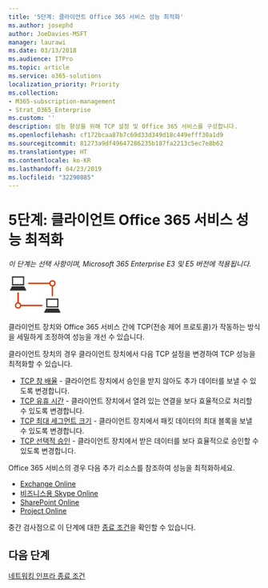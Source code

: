 ```yaml
---
title: '5단계: 클라이언트 Office 365 서비스 성능 최적화'
ms.author: josephd
author: JoeDavies-MSFT
manager: laurawi
ms.date: 03/13/2018
ms.audience: ITPro
ms.topic: article
ms.service: o365-solutions
localization_priority: Priority
ms.collection:
- M365-subscription-management
- Strat_O365_Enterprise
ms.custom: ''
description: 성능 향상을 위해 TCP 설정 및 Office 365 서비스를 구성합니다.
ms.openlocfilehash: cf172bcaa87b7c69d33d349d18c449efff30a1d9
ms.sourcegitcommit: 81273a9df49647286235b187fa2213c5ec7e8b62
ms.translationtype: HT
ms.contentlocale: ko-KR
ms.lasthandoff: 04/23/2019
ms.locfileid: "32290885"
---
```

# <a name="step-5-optimize-client-and-office-365-service-performance"></a>5단계: 클라이언트 Office 365 서비스 성능 최적화

*이 단계는 선택 사항이며, Microsoft 365 Enterprise E3 및 E5 버전에 적용됩니다.*

![](./media/deploy-foundation-infrastructure/networking_icon-small.png)

클라이언트 장치와 Office 365 서비스 간에 TCP(전송 제어 프로토콜)가 작동하는 방식을 세밀하게 조정하여 성능을 개선 수 있습니다.

클라이언트 장치의 경우 클라이언트 장치에서 다음 TCP 설정을 변경하여 TCP 성능을 최적화할 수 있습니다.

- [TCP 창 배율](https://blogs.technet.microsoft.com/onthewire/2014/03/28/ensuring-your-office-365-network-connection-isnt-throttled-by-your-proxy/) - 클라이언트 장치에서 승인을 받지 않아도 추가 데이터를 보낼 수 있도록 변경합니다.
- [TCP 유휴 시간](https://blogs.technet.microsoft.com/onthewire/2014/03/04/network-perimeters-tcp-idle-session-settings-for-outlook-on-office-365/) - 클라이언트 장치에서 열려 있는 연결을 보다 효율적으로 처리할 수 있도록 변경합니다.
- [TCP 최대 세그먼트 크기](https://blogs.technet.microsoft.com/onthewire/2014/06/27/checking-your-tcp-packets-are-pulling-their-weight-tcp-max-segment-size-or-mss/) - 클라이언트 장치에서 패킷 데이터의 최대 블록을 보낼 수 있도록 변경합니다.
- [TCP 선택적 승인](https://blogs.technet.microsoft.com/onthewire/2014/06/27/ensuring-your-tcp-stack-isnt-throwing-data-away/) - 클라이언트 장치에서 받은 데이터를 보다 효율적으로 승인할 수 있도록 변경합니다.

Office 365 서비스의 경우 다음 추가 리소스를 참조하여 성능을 최적화하세요.

- [Exchange Online](https://support.office.com/article/Tune-Exchange-Online-performance-026e83cb-a945-4543-97b0-a8af6e80ac61)
- [비즈니스용 Skype Online](https://support.office.com/article/Tune-Skype-for-Business-Online-performance-beec23c2-c5d6-4e84-a8af-e82aefca7802)
- [SharePoint Online](https://support.office.com/article/Tune-SharePoint-Online-performance-f0522d4a-fbf4-41f9-854e-c9b59555091d)
- [Project Online](https://support.office.com/article/Tune-Project-Online-performance-12ba0ebd-c616-42e5-b9b6-cad570e8409c)

중간 검사점으로 이 단계에 대한 [종료 조건](networking-exit-criteria.md#crit-networking-step5)을 확인할 수 있습니다.

## <a name="next-step"></a>다음 단계

[네트워킹 인프라 종료 조건](networking-exit-criteria.md)
